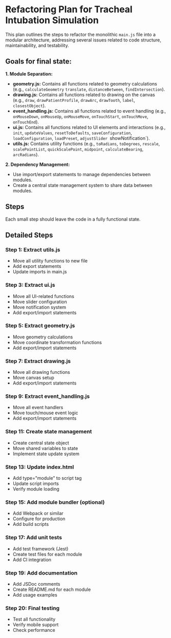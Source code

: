 # Refactoring Plan for Tracheal Intubation Simulation

This plan outlines the steps to refactor the monolithic `main.js` file into a modular architecture,
addressing several issues related to code structure, maintainability, and testability.

## Goals for final state:
**1. Module Separation:**
   - **geometry.js:** Contains all functions related to geometry calculations (e.g., `calculateGeometry`
`translate`, `distanceBetween`, `findIntersection`).
   - **drawing.js:** Contains all functions related to drawing on the canvas (e.g., `draw`,
`drawPatientProfile`, `drawArc`, `drawTooth`, `label`, `closestObject`).
   - **event_handling.js:** Contains all functions related to event handling (e.g., `onMouseDown`,
`onMouseUp`, `onMouseMove`, `onTouchStart`, `onTouchMove`, `onTouchEnd`).
   - **ui.js:** Contains all functions related to UI elements and interactions (e.g., `init`,
`updateValues`, `resetToDefaults`, `saveConfiguration`, `loadConfiguration`, `loadPreset`, `adjustSlider
`showNotification`).
   - **utils.js:** Contains utility functions (e.g., `toRadians`, `toDegrees`, `rescale`,
`scalePointList`, `quickScalePoint`, `midpoint`, `calculateBearing`, `arcRadians`).

**2. Dependency Management:**
   - Use import/export statements to manage dependencies between modules.
   - Create a central state management system to share data between modules.

## Steps

Each small step should leave the code in a fully functional state.

## Detailed Steps

### Step 1: Extract utils.js
- Move all utility functions to new file
- Add export statements
- Update imports in main.js

### Step 3: Extract ui.js
- Move all UI-related functions
- Move slider configuration
- Move notification system
- Add export/import statements

### Step 5: Extract geometry.js
- Move geometry calculations
- Move coordinate transformation functions
- Add export/import statements

### Step 7: Extract drawing.js
- Move all drawing functions
- Move canvas setup
- Add export/import statements

### Step 9: Extract event_handling.js
- Move all event handlers
- Move touch/mouse event logic
- Add export/import statements

### Step 11: Create state management
- Create central state object
- Move shared variables to state
- Implement state update system

### Step 13: Update index.html
- Add type="module" to script tag
- Update script imports
- Verify module loading

### Step 15: Add module bundler (optional)
- Add Webpack or similar
- Configure for production
- Add build scripts

### Step 17: Add unit tests
- Add test framework (Jest)
- Create test files for each module
- Add CI integration

### Step 19: Add documentation
- Add JSDoc comments
- Create README.md for each module
- Add usage examples

### Step 20: Final testing
- Test all functionality
- Verify mobile support
- Check performance




